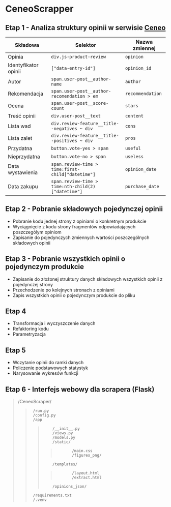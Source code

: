 # CeneoScrapper
## Etap 1 - Analiza struktury opinii w serwisie [Ceneo](https://ceneo.pl)
|Składowa             |Selektor                                            |Nazwa zmiennej|
|---------------------|----------------------------------------------------|--------------|
|Opinia               |`div.js-product-review`                              |`opinion`
|Identyfikator opinii |`["data-entry-id"]`                                 |`opinion_id`
|Autor                |`span.user-post__author-name`                       |`author`
|Rekomendacja         |`span.user-post__author-recomendation > em`         |`recommendation`
|Ocena                |`span.user-post__score-count`                       |`stars`
|Treść opinii         |`div.user-post__text`                               |`content`
|Lista wad            |`div.review-feature__title--negatives ~ div`        |`cons`
|Lista zalet          |`div.review-feature__title--positives ~ div`        |`pros`
|Przydatna            |`button.vote-yes > span`                            |`useful`
|Nieprzydatna         |`button.vote-no > span`                             |`useless`
|Data wystawienia     |`span.review-time > time:first-child["datetime"]`   |`opinion_date`
|Data zakupu          |`span.review-time > time:nth-child(2)["datetime"]`  |`purchase_date`
## Etap 2 - Pobranie składowych pojedynczej opinii
- Pobranie kodu jednej strony z opiniami o konkretnym produkcie
- Wyciągnięcie z kodu strony fragmentów odpowiadających poszczególym opiniom
- Zapisanie do pojedynczych zmiennych wartości poszczególnych składowych opinii
## Etap 3 - Pobranie wszystkich opinii o pojedynczym produkcie
- Zapisanie do złożonej struktury danych składowych wszystkich opinii z pojedynczej strony
- Przechodzenie po kolejnych stronach z opiniami
- Zapis wszystkich opinii o pojedynczym produkcie do pliku
## Etap 4
- Transformacja i wyczyszczenie danych
- Refaktoring kodu
- Parametryzacja
## Etap 5
- Wczytanie opinii do ramki danych
- Policzenie podstawowych statystyk
- Narysowanie wykresów funkcji
## Etap 6 - Interfejs webowy dla scrapera (Flask)
>   /CeneoScraper/
>>      /run.py
>>      /config.py
>>      /app
>>>         /__init__.py
>>>         /views.py
>>>         /models.py
>>>         /static/
>>>>            /main.css
>>>>            /figures_png/
>>>         /templates/
>>>>            /layout.html
>>>>            /extract.html
>>>         /opinions_json/
>>      /requirements.txt
>>      /.venv